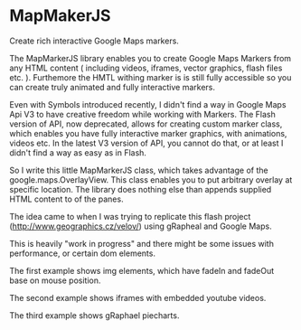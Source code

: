 MapMakerJS
==========

Create rich interactive Google Maps markers.

The MapMarkerJS library enables you to create Google Maps Markers from any HTML content ( including videos, iframes, vector graphics, flash files etc. ). Furthemore the HMTL withing marker is  is still fully accessible so you can create truly animated and fully interactive markers.

Even with Symbols introduced recently, I didn't find a way in Google Maps Api V3 to have creative freedom while working with Markers. The Flash version of API, now deprecated, allows for creating custom marker class, which enables you have fully interactive marker graphics, with animations, videos etc. In the latest V3 version of API, you cannot do that, or at least I didn't find a way as easy as in Flash.

So I write this little MapMarkerJS class, which takes advantage of the google.maps.OverlayView. This class enables you to put arbitrary overlay at specific location. The library does nothing else than appends supplied HTML content to of the panes. 

The idea came to when I was trying to replicate this flash project (http://www.geographics.cz/velov/) using gRapheal and Google Maps.

This is heavily "work in progress" and there might be some issues with performance, or certain dom elements.

The first example shows img elements, which have fadeIn and fadeOut base on mouse position.

The second example shows iframes with embedded youtube videos.

The third example shows gRaphael piecharts.